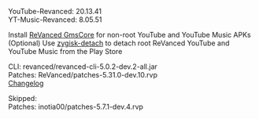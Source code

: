 YouTube-Revanced: 20.13.41  
YT-Music-Revanced: 8.05.51  

Install [ReVanced GmsCore](https://github.com/ReVanced/GmsCore/releases/latest) for non-root YouTube and YouTube Music APKs  
(Optional) Use [zygisk-detach](https://github.com/j-hc/zygisk-detach/releases/latest) to detach root ReVanced YouTube and YouTube Music from the Play Store
  
CLI: revanced/revanced-cli-5.0.2-dev.2-all.jar  
Patches: ReVanced/patches-5.31.0-dev.10.rvp  
[Changelog](https://github.com/ReVanced/revanced-patches/releases/tag/v5.31.0-dev.10)  

Skipped:  
Patches: inotia00/patches-5.7.1-dev.4.rvp    
